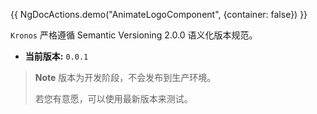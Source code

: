 {{ NgDocActions.demo("AnimateLogoComponent", {container: false}) }}

`Kronos` 严格遵循 Semantic Versioning 2.0.0 语义化版本规范。

- **当前版本:** `0.0.1`

> **Note**
> 版本为开发阶段，不会发布到生产环境。
>
> 若您有意愿，可以使用最新版本来测试。